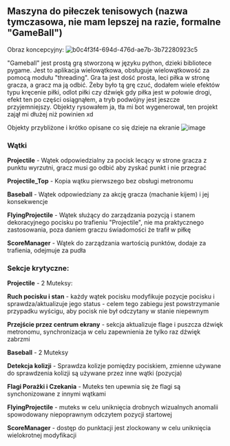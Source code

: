 ## Maszyna do piłeczek tenisowych (nazwa tymczasowa, nie mam lepszej na razie, formalne "GameBall")

Obraz koncepcyjny:
![b0c4f3f4-694d-476d-ae7b-3b72280923c5](https://github.com/HolyShinx/SO2_Projekt/assets/71772288/ffa19852-9d63-42b0-a30c-2a80681a1d42)

"Gameball" jest prostą grą stworzoną w języku python, dzieki bibliotece pygame.
Jest to aplikacja wielowątkowa, obsługuje wielowątkowość za pomocą modułu "threading".
Gra ta jest dość prosta, leci piłka w stronę gracza, a gracz ma ją odbić. Żeby było tą grę czuć, dodałem wiele efektów typu kręcenie piłki, odlot piłki czy dźwięk gdy piłka jest
w połowie drogi, efekt ten po części osiągnąłem, a tryb podwójny jest jeszcze przyjemniejszy.
Objekty rysowałem ja, tła mi bot wygenerował, ten projekt zajął mi dłużej niż powinien xd

Objekty przybliżone i krótko opisane co się dzieje na ekranie 
![image](https://github.com/HolyShinx/SO2_Projekt/assets/71772288/7bc1ae58-85f3-482f-b935-daffef573cca)


### Wątki
**Projectile** - Wątek odpowiedzialny za pocisk lecący w strone gracza z punktu wyrzutni, gracz musi go odbić aby zyskać punkt i nie przegrać

**Projectile_Top** - Kopia wątku pierwszego bez obsługi metronomu

**Baseball** - Wątek odpowiedziany za akcję gracza (machanie kijem) i jej konsekwencje

**FlyingProjectile** - Wątek służący do zarządzania pozycją i stanem dekoracyjnego pocisku po trafieniu "Projectile", nie ma praktycznego zastosowania, poza daniem graczu świadomości że trafił w piłkę

**ScoreManager** - Wątek do zarządzania wartością punktów, dodaje za trafienia, odejmuje za pudła

### Sekcje krytyczne:
**Projectile** - 2 Muteksy:

**Ruch pocisku i stan** - każdy wątek pocisku modyfikuje pozycje pocisku i sprawdza/aktualizuje jego status - celem tego zabiegu jest powstrzymanie przypadku wyścigu, aby pocisk nie był odczytany w stanie niepewnym

**Przejście przez centrum ekrany** - sekcja aktualizuje flage i puszcza dźwięk metronomu, synchronizacja w celu zapewnienia że tylko raz dźwięk zabrzmi


**Baseball** - 2 Muteksy

**Detekcja kolizji** - Sprawdza kolizje pomiędzy pociskiem, zmienne używane do sprawdzenia kolizji są używane przez inne wątki (pozycja)

**Flagi Porażki i Czekania** - Muteks ten upewnia się że flagi są synchonizowane z innymi wątkami


**FlyingProjectile** - muteks w celu uniknięcia drobnych wizualnych anomalii spowodowany niepoprawnym odczytem pozycji startowej

**ScoreManager** - dostęp do punktacji jest zlockowany w celu uniknięcia wielokrotnej modyfikacji
